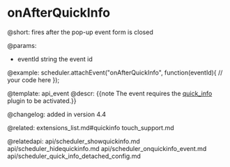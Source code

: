 onAfterQuickInfo
=============
    
@short:
	fires after the pop-up event form is closed


@params:

- eventId		string		the event id

@example:
scheduler.attachEvent("onAfterQuickInfo", function(eventId){
	// your code here
});

@template:	api_event
@descr:
{{note The event requires the [quick_info](extensions_list.html#quickinfo) plugin to be activated.}}

@changelog:
added in version 4.4

@related:
extensions_list.md#quickinfo
touch_support.md

@relatedapi:
	api/scheduler_showquickinfo.md
    api/scheduler_hidequickinfo.md
    api/scheduler_onquickinfo_event.md
    api/scheduler_quick_info_detached_config.md

